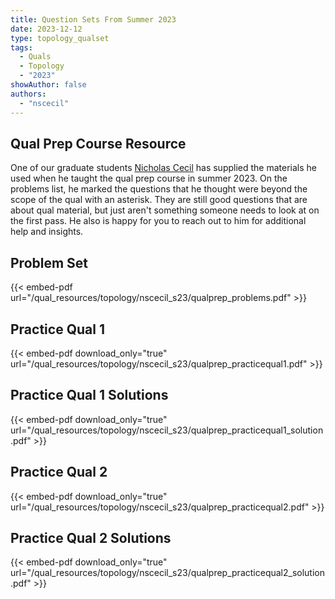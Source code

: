 ```yaml
---
title: Question Sets From Summer 2023
date: 2023-12-12
type: topology_qualset
tags:
  - Quals
  - Topology
  - "2023"
showAuthor: false
authors:
  - "nscecil"
---
```



## Qual Prep Course Resource

One of our graduate students [Nicholas Cecil](https://math.uiowa.edu/people/nicholas-cecil) has supplied the materials he used when he taught the qual prep course in summer 2023. On the problems list, he marked the questions that he thought were beyond the scope of the qual with an asterisk.  They are still good questions that are about qual material, but just aren't something someone needs to look at on the first pass. He also is happy for you to reach out to him for additional help and insights.

## Problem Set
{{< embed-pdf  url="/qual_resources/topology/nscecil_s23/qualprep_problems.pdf" >}}

## Practice Qual 1
{{< embed-pdf download_only="true" url="/qual_resources/topology/nscecil_s23/qualprep_practicequal1.pdf" >}}

## Practice Qual 1 Solutions
{{< embed-pdf download_only="true" url="/qual_resources/topology/nscecil_s23/qualprep_practicequal1_solution.pdf" >}}

## Practice Qual 2
{{< embed-pdf download_only="true" url="/qual_resources/topology/nscecil_s23/qualprep_practicequal2.pdf" >}}

## Practice Qual 2 Solutions
{{< embed-pdf download_only="true" url="/qual_resources/topology/nscecil_s23/qualprep_practicequal2_solution.pdf" >}}
